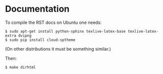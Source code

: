 Documentation
=============

To compile the RST docs on Ubuntu one needs:

    $ sudo apt-get install python-sphinx texlive-latex-base texlive-latex-extra dvipng
    $ sudo pip install cloud-sptheme

(On other distributions it must be something similar.)

Then:

    $ make dirhtml
